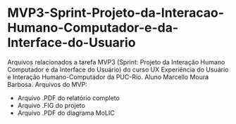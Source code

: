 # MVP3-Sprint-Projeto-da-Interacao-Humano-Computador-e-da-Interface-do-Usuario
Arquivos relacionados a tarefa MVP3 (Sprint: Projeto da Interação Humano Computador e da Interface do Usuário) do curso UX Experiência do Usuário e Interação Humano-Computador da PUC-Rio. Aluno Marcello Moura Barbosa.
Arquivos do MVP:
- Arquivo .PDF do relatório completo
- Arquivo .FIG do projeto
- Arquivo .PDF do diagrama MoLIC
